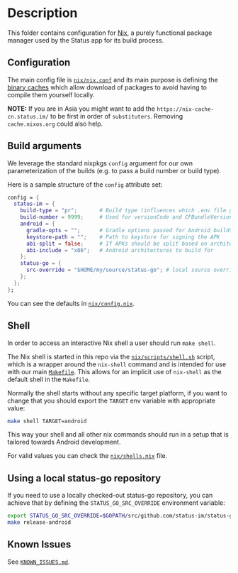# Description

This folder contains configuration for [Nix](https://nixos.org/), a purely functional package manager used by the Status app for its build process.

## Configuration

The main config file is [`nix/nix.conf`](/nix/nix.conf) and its main purpose is defining the [binary caches](https://nixos.org/nix/manual/#ch-basic-package-mgmt) which allow download of packages to avoid having to compile them yourself locally.

__NOTE:__ If you are in Asia you might want to add the `https://nix-cache-cn.status.im/` to be first in order of `substituters`. Removing `cache.nixos.org` could also help.

## Build arguments

We leverage the standard nixpkgs `config` argument for our own parameterization of the builds (e.g. to pass a build number or build type).

Here is a sample structure of the `config` attribute set:

```nix
config = {
  status-im = {
    build-type = "pr";       # Build type (influences which .env file gets used for feature flags)
    build-number = 9999;     # Used for versionCode and CFBundleVersion in Android and iOS respectively
    android = {
      gradle-opts = "";      # Gradle options passed for Android builds
      keystore-path = "";    # Path to keystore for signing the APK
      abi-split = false;     # If APKs should be split based on architectures
      abi-include = "x86";   # Android architectures to build for
    };
    status-go = {
      src-override = "$HOME/my/source/status-go"; # local source override
    };
  };
};
```
You can see the defaults in [`nix/config.nix`](./config.nix).

## Shell

In order to access an interactive Nix shell a user should run `make shell`.

The Nix shell is started in this repo via the [`nix/scripts/shell.sh`](/nix/scripts/shell.sh) script, which is a wrapper around the `nix-shell` command and is intended for use with our main [`Makefile`](/Makefile). This allows for an implicit use of `nix-shell` as the default shell in the `Makefile`.

Normally the shell starts without any specific target platform, if you want to change that you should export the `TARGET` env variable with appropriate value:

```bash
make shell TARGET=android
```

This way your shell and all other nix commands should run in a setup that is tailored towards Android development.

For valid values you can check the [`nix/shells.nix`](/nix/shells.nix) file.

## Using a local status-go repository

If you need to use a locally checked-out status-go repository, you can achieve that by defining the `STATUS_GO_SRC_OVERRIDE`
environment variable:

```sh
export STATUS_GO_SRC_OVERRIDE=$GOPATH/src/github.com/status-im/status-go
make release-android
```

## Known Issues

See [`KNOWN_ISSUES.md`](./KNOWN_ISSUES.md).
